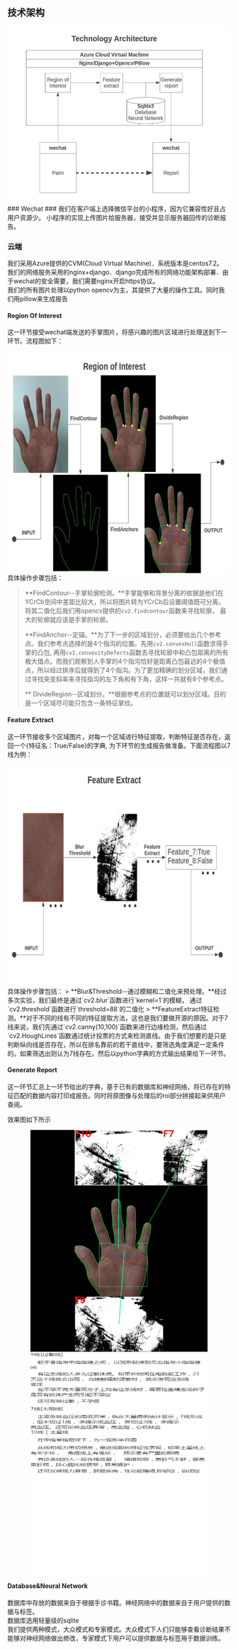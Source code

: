## 技术架构 ##   
<div align="center">
<img src="readme_static/frame.jpg" width = "600" height = "400" alt="图片名称" align=center />   
</div> 
### Wechat ###   
我们在客户端上选择微信平台的小程序，因为它兼容性好且占用户资源少。   
小程序的实现上传图片给服务器，接受并显示服务器回传的诊断报告。   
   
### 云端 ###   
我们采用Azure提供的CVM(Cloud Virtual Machine)．系统版本是centos7.2。   
我们的网络服务采用的nginx+django．django完成所有的网络功能架构部署．由于wechat的安全需要，我们需要nginx开启https协议。   
我们的所有图片处理以python opencv为主，其提供了大量的操作工具。同时我们用pillow来生成报告   
   
#### Region Of Interest ####   
这一环节接受wechat端发送的手掌图片，将感兴趣的图片区域进行处理送到下一环节。流程图如下：  
<div align="center">
<img src="readme_static/roi.jpg" width = "600" height = "500" alt="图片名称" align=center />
</div>
具体操作步骤包括： 

> **FindContour--手掌轮廓检测。**手掌能够和背景分离的依据是他们在YCrCb空间中差距比较大，所以将图片转为YCrCb后设置阈值既可分离。将其二值化后我们用opencv提供的`cv2.findcontour`函数来寻找轮廓， 最大的轮廓就应该是手掌的轮廓。
>
>**FindAnchor--定锚。**为了下一步的区域划分，必须要给出几个参考点。我们参考点选择的是4个指沟的位置。先用`cv2.convexHull`函数求得手掌的凸包, 再用`cv2.convexityDefects`函数去寻找轮廓中和凸包距离的所有极大值点。而我们观察到人手掌的4个指沟恰好是距离凸包最远的4个极值点，所以经过排序后就得到了4个指沟。为了更加精确的划分区域，我们通过寻找突变斜率来寻找指沟的左下角和有下角，这样一共就有8个参考点。
>
> ** DivideRegion--区域划分。**根据参考点的位置就可以划分区域。目的是一个区域尽可能只包含一条特征掌纹。   
   

#### Feature Extract ####   
这一环节接收多个区域图片，对每一个区域进行特征提取，判断特征是否存在，返回一个{特征名：True/False}的字典, 为下环节的生成报告做准备。下面流程图以7线为例：   
<div align="center"><img src="readme_static/feature.jpg" width = "600" height = "500" alt="图片名称" align=center /></div>  
具体操作步骤包括：   
> **Blur&Threshold--通过模糊和二值化来预处理。**经过多次实验，我们最终是通过`cv2.blur`函数进行`kernel=1`的模糊， 通过`cv2.threshold`函数进行`threshold=88`的二值化
> **FeatureExtract特征检测。**对于不同的线有不同的特征提取方法，这也是我们要做开源的原因。对于7线来说，我们先通过`cv2.canny(10,100)`函数来进行边缘检测，然后通过`cv2.HoughLines`函数通过统计投票的方式来检测直线。由于我们想要的是只是判断纵向线是否存在，所以在排名靠前的若干直线中，要筛选角度满足一定条件的。如果筛选出则认为7线存在。然后以python字典的方式输出结果给下一环节。
   
#### Generate Report ####   
这一环节汇总上一环节给出的字典，基于已有的数据库和神经网络，将已存在的特征匹配的数据内容打印成报告。同时将原图像与处理后的roi部分拼接起来供用户查阅。   

效果图如下所示   
<div align="center">
<img src="readme_static/hand-1.jpg" width = "400" height = "500" alt="图片名称" align=center />
<img src="readme_static/report.jpg" width = "400" height = "500" alt="图片名称" align=center />   
</div>
   
#### Database&Neural Network ####   
数据库中存放的数据来自于根据手诊书籍。神经网络中的数据来自于用户提供的数据与标签。   
数据库选用轻量级的sqlite   
我们提供两种模式，大众模式和专家模式。大众模式下人们只能够查看诊断结果不能够对神经网络做出修改，专家模式下用户可以提供数据与标签用于数据训练。   
   
